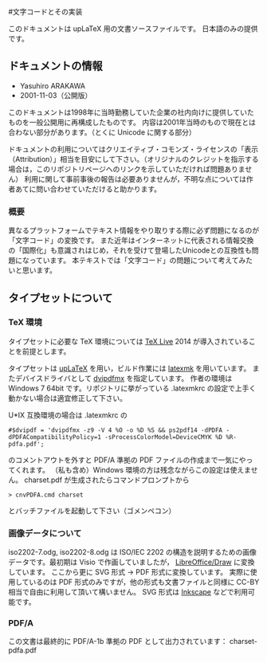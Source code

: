 #文字コードとその実装

このドキュメントは upLaTeX 用の文書ソースファイルです。
日本語のみの提供です。

## ドキュメントの情報

- Yasuhiro ARAKAWA
- 2001-11-03（公開版）

このドキュメントは1998年に当時勤務していた企業の社内向けに提供していたものを一般公開用に再構成したものです。
内容は2001年当時のもので現在とは合わない部分があります。（とくに Unicode に関する部分）

ドキュメントの利用についてはクリエイティブ・コモンズ・ライセンスの「表示（Attribution）」相当を目安にして下さい。（オリジナルのクレジットを指示する場合は，このリポジトリページへのリンクを示していただければ問題ありません）
利用に関して事前事後の報告は必要ありませんが，不明な点については作者あてに問い合わせていただけると助かります。

### 概要

異なるプラットフォームでテキスト情報をやり取りする際に必ず問題になるのが「文字コード」の変換です。
また近年はインターネットに代表される情報交換の「国際化」も意識されはじめ，それを受けて登場したUnicodeとの互換性も問題になっています。
本テキストでは「文字コード」の問題について考えてみたいと思います。

## タイプセットについて

### TeX 環境

タイプセットに必要な TeX 環境については [TeX Live](http://www.tug.org/texlive/) 2014 が導入されていることを前提とします。

タイプセットは [upLaTeX](http://oku.edu.mie-u.ac.jp/~okumura/texwiki/?upTeX%2CupLaTeX) を用い，ビルド作業には [latexmk](http://oku.edu.mie-u.ac.jp/~okumura/texwiki/?Latexmk) を用いています。
またデバイスドライバとして [dvipdfmx](http://oku.edu.mie-u.ac.jp/~okumura/texwiki/?dvipdfmx) を指定しています。
作者の環境は Windows 7 64bit です。リポジトリに挙がっている .latexmkrc の設定で上手く動かない場合は適宜修正して下さい。

U*IX 互換環境の場合は .latexmkrc の

```
#$dvipdf = 'dvipdfmx -z9 -V 4 %O -o %D %S && ps2pdf14 -dPDFA -dPDFACompatibilityPolicy=1 -sProcessColorModel=DeviceCMYK %D %R-pdfa.pdf';
```

のコメントアウトを外すと PDF/A 準拠の PDF ファイルの作成まで一気にやってくれます。
（私も含め）Windows 環境の方は残念ながらこの設定は使えません。 charset.pdf が生成されたらコマンドプロンプトから

```
> cnvPDFA.cmd charset
```

とバッチファイルを起動して下さい（ゴメンペコン）

### 画像データについて

iso2202-7.odg, iso2202-8.odg は ISO/IEC 2202 の構造を説明するための画像データです。最初期は Visio で作画していましたが， [LibreOffice/Draw](https://www.libreoffice.org/discover/draw/) に変換しています。
ここから更に SVG 形式 → PDF 形式に変換しています。
実際に使用しているのは PDF 形式のみですが，他の形式も文書ファイルと同様に CC-BY 相当で自由に利用して頂いて構いません。
SVG 形式は [Inkscape](http://www.inkscape.org/) などで利用可能です。

### PDF/A

この文書は最終的に PDF/A-1b 準拠の PDF として出力されています： charset-pdfa.pdf
